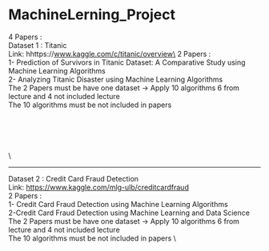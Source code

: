 # MachineLerning_Project

4 Papers : 
\
Dataset 1 : Titanic\
Link: hhttps://www.kaggle.com/c/titanic/overview\
2 Papers : \
1- Prediction of Survivors in Titanic Dataset: A Comparative Study using Machine Learning Algorithms \
2- Analyzing Titanic Disaster using Machine Learning Algorithms \
The 2 Papers must be have one dataset -> Apply 10 algorithms 6 from lecture and 4 not included lecture \
The 10 algorithms must be not included in papers \
\
\
\
\
\
\
__________________________________________________________________________________________



Dataset 2 : Credit Card Fraud Detection \
Link: https://www.kaggle.com/mlg-ulb/creditcardfraud \
2 Papers : \
1- Credit Card Fraud Detection using Machine Learning Algorithms \
2-Credit Card Fraud Detection using Machine Learning and Data Science \
The 2 Papers must be have one dataset -> Apply 10 algorithms 6 from lecture and 4 not included lecture \
The 10 algorithms must be not included in papers 
\
